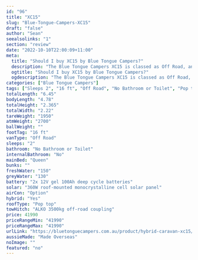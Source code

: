 ```yaml
---
id: "96"
title: "XC15"
slug: "Blue-Tongue-Campers-XC15"
draft: "false"
author: "Sean"
seealsolinks: "1"
section: "review"
date: "2022-10-10T22:00:09+11:00"
meta:
  title: "Should I buy XC15 by Blue Tongue Campers?"
  description: "The Blue Tongue Campers XC15 is classed as Off Road, and sleeps 2 people. It is Made Overseas and comes in at 16 ft. It generally has No Bathroom or Toilet."
  ogtitle: "Should I buy XC15 by Blue Tongue Campers?"
  ogdescription: "The Blue Tongue Campers XC15 is classed as Off Road, and sleeps 2 people. It is Made Overseas and comes in at 16 ft. It generally has No Bathroom or Toilet."
categories: ["Blue Tongue Campers"]
tags: ["Sleeps 2", "16 ft", "Off Road", "No Bathroom or Toilet", "Pop top", "Under 50k", "Made Overseas"]
totalLength: "6.45"
bodyLength: "4.78"
totalHeight: "2.365"
totalWidth: "2.22"
tareWeight: "1950"
atmWeight: "2700"
ballWeight: ""
footTag: "16 ft"
vanType: "Off Road"
sleeps: "2"
bathroom: "No Bathroom or Toilet"
internalBathroom: "No"
mainBed: "Queen"
bunks: ""
freshWater: "150"
greyWater: "130"
battery: "2x 12V gel 100Ah deep cycle batteries"
solar: "360W roof-mounted monocrystalline cell solar panel"
airCon: "Option"
hybrid: "Yes"
roofType: "Pop top"
towHitch: "ALKO 3500kg off-road coupling"
price: 41990
priceRangeMin: "41990"
priceRangeMax: "41990"
urlLink: "https://bluetonguecampers.com.au/product/hybrid-caravan-xc15/"
aussieMade: "Made Overseas"
noImage: ""
featured: "no"
---
```

